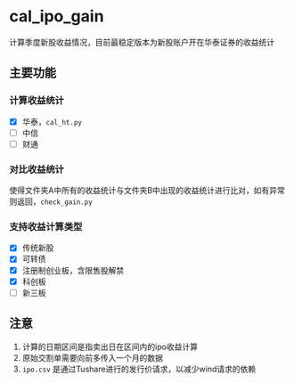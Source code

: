 # cal_ipo_gain
计算季度新股收益情况，目前最稳定版本为新股账户开在华泰证券的收益统计

## 主要功能

### 计算收益统计

- [x] 华泰，`cal_ht.py`
- [ ] 中信
- [ ] 财通

### 对比收益统计

使得文件夹A中所有的收益统计与文件夹B中出现的收益统计进行比对，如有异常则返回，`check_gain.py`

### 支持收益计算类型

- [x] 传统新股
- [x] 可转债
- [x] 注册制创业板，含限售股解禁
- [x] 科创板
- [ ] 新三板

## 注意

1. 计算的日期区间是指卖出日在区间内的ipo收益计算
2. 原始交割单需要向前多传入一个月的数据
3. `ipo.csv` 是通过Tushare进行的发行价请求，以减少wind请求的依赖